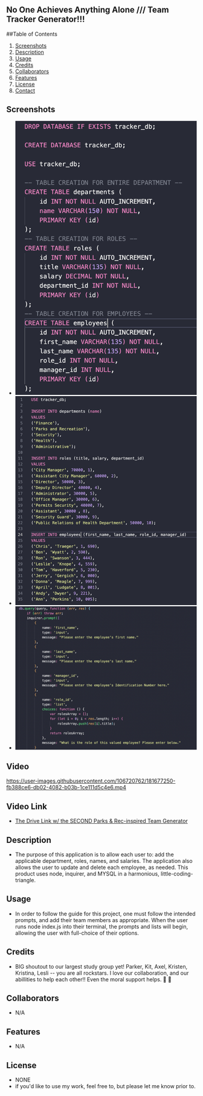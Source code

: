 ## No One Achieves Anything Alone /// Team Tracker Generator!!!
    
 ##Table of Contents 
 1. [Screenshots](#screenshots)
 2. [Description](#description)
 3. [Usage](#usage)
 4. [Credits](#credits)
 5. [Collaborators](#collaborators)
 6. [Features](#features)
 7. [License](#license)
 8. [Contact](#contact)
 
 ## Screenshots
 - ![alt text](./img/schScreens.png)
 - ![alt text](./img/seedsScreens.png)
 - ![alt text](./img/indexScreens.png)

 ## Video
https://user-images.githubusercontent.com/106720762/181677250-fb388ce6-db02-4082-b03b-1ce111d5c4e6.mp4

 
 ## Video Link
  - [The Drive Link w/ the SECOND Parks & Rec-inspired Team Generator](https://drive.google.com/file/d/1ekUFgL9LTTiI7FrCIYBpy5WC3pEraDMo/view?usp=sharing)
 
 ## Description 
 - The purpose of this application is to allow each user to: add the applicable department, roles, names, and salaries. The application also allows the user to update and delete each employee, as needed. 
    This product uses node, inquirer, and MYSQL in a harmonious, little-coding-triangle.
 
 ## Usage
 - In order to follow the guide for this project, one must follow the intended prompts, and add their team members as appropriate. When the user runs node index.js into their terminal, the prompts and lists will begin, allowing the user with full-choice of their options.
 
 ## Credits
 - BIG shoutout to our largest study group yet! Parker, Kit, Axel, Kristen, Kristina, Lesli -- you are all rockstars. I love our collaboration, and our abillities to help each other!! Even the moral support helps. :sparkling_heart: :star2:
 
 ## Collaborators
 - N/A
 
 ## Features
 - N/A
 
 ## License
 - NONE
 - if you'd like to use my work, feel free to, but please let me know prior to.
